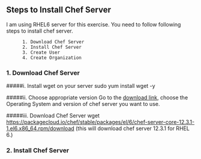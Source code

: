 ## Steps to Install Chef Server
I am using RHEL6 server for this exercise. You need to follow following steps to install chef server.  

          1. Download Chef Server 
          2. Install Chef Server
          3. Create User
          4. Create Organization

### 1. Download Chef Server
#####i. Install wget on your server
          sudo yum install wget -y

#####ii. Choose appropriate version
          Go to the [download link](https://downloads.chef.io/chef-server/), choose the Operating System and version of chef server you want to use.

#####iii. Download Chef Server
          wget https://packagecloud.io/chef/stable/packages/el/6/chef-server-core-12.3.1-1.el6.x86_64.rpm/download
          (this will download chef server 12.3.1 for RHEL 6.)
          
### 2. Install Chef Server

